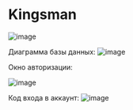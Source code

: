 # Kingsman

![image](https://user-images.githubusercontent.com/127530964/224359001-1eb04939-a0c1-480a-9e27-e306e348671a.png)

Диаграмма базы данных:
![image](https://user-images.githubusercontent.com/127530964/225755279-12483d8d-55c4-4bda-9940-3044fd701b3f.png)

Окно авторизации:

![image](https://user-images.githubusercontent.com/127530964/225752422-8c50ab36-b3db-4d55-942b-b9ef820a468b.png)

Код входа в аккаунт:
![image](https://user-images.githubusercontent.com/127530964/225834249-925fb622-4008-42d3-9c3b-1634d6d68415.png)
